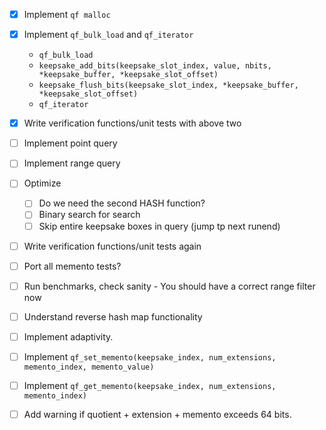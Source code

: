 - [X] Implement `qf malloc`
- [X] Implement `qf_bulk_load` and `qf_iterator`
   - `qf_bulk_load`
    - `keepsake_add_bits(keepsake_slot_index, value, nbits, *keepsake_buffer, *keepsake_slot_offset)`
    - `keepsake_flush_bits(keepsake_slot_index, *keepsake_buffer, *keepsake_slot_offset)`
  - `qf_iterator`
- [X] Write verification functions/unit tests with above two
- [ ] Implement point query 
- [ ] Implement range query
- [ ] Optimize
  - [ ] Do we need the second HASH function?
  - [ ] Binary search for search
  - [ ] Skip entire keepsake boxes in query (jump tp next runend)
- [ ] Write verification functions/unit tests again
-   [ ] Port all memento tests?
- [ ] Run benchmarks, check sanity - You should have a correct range filter now
- [ ] Understand reverse hash map functionality 
- [ ] Implement adaptivity.
- [ ] Implement `qf_set_memento(keepsake_index, num_extensions, memento_index, memento_value)`
- [ ] Implement `qf_get_memento(keepsake_index, num_extensions, memento_index)`

- [ ] Add warning if quotient + extension + memento exceeds 64 bits.
